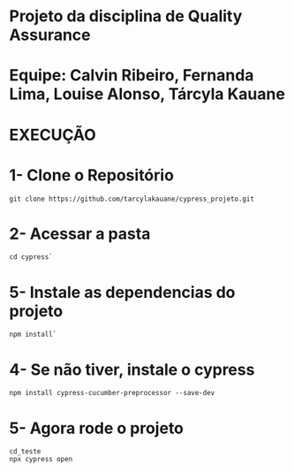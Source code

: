 # Projeto da disciplina de Quality Assurance
# Equipe: Calvin Ribeiro, Fernanda Lima, Louise Alonso, Tárcyla Kauane

# EXECUÇÃO
# 1- Clone o Repositório

```
git clone https://github.com/tarcylakauane/cypress_projeto.git
```

# 2- Acessar a pasta

```
cd cypress`
```

# 5- Instale as dependencias do projeto

```
npm install`
```

# 4- Se não tiver, instale o cypress

```
npm install cypress-cucumber-preprocessor --save-dev
```

# 5- Agora rode o projeto 

```
cd_teste
npx cypress open
